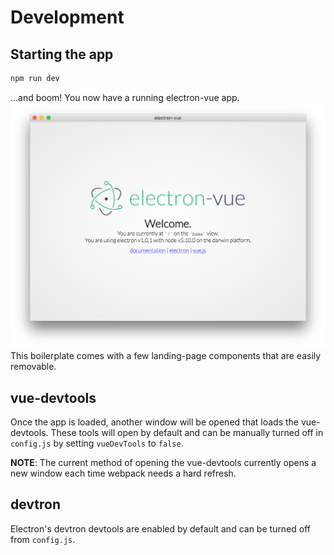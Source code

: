 # Development

## Starting the app
```bash
npm run dev
```
...and boom! You now have a running electron-vue app.
![](landing-page.png)
This boilerplate comes with a few landing-page components that are easily removable.

## vue-devtools
Once the app is loaded, another window will be opened that loads the vue-devtools. These tools will open by default and can be manually turned off in `config.js` by setting `vueDevTools` to `false`.

**NOTE**: The current method of opening the vue-devtools currently opens a new window each time webpack needs a hard refresh.

## devtron
Electron's devtron devtools are enabled by default and can be turned off from `config.js`.
